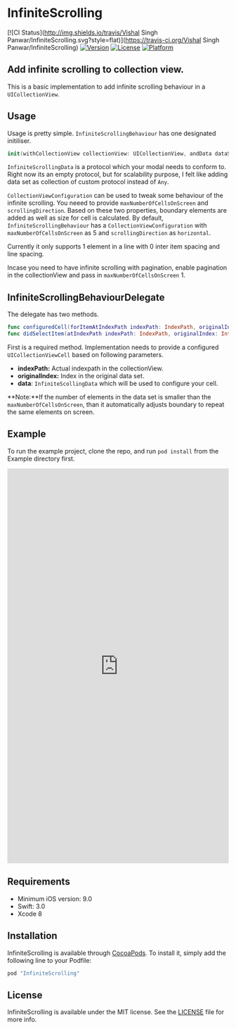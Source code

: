 # InfiniteScrolling

[![CI Status](http://img.shields.io/travis/Vishal Singh Panwar/InfiniteScrolling.svg?style=flat)](https://travis-ci.org/Vishal Singh Panwar/InfiniteScrolling)
[![Version](https://img.shields.io/cocoapods/v/InfiniteScrolling.svg?style=flat)](http://cocoapods.org/pods/InfiniteScrolling)
[![License](https://img.shields.io/cocoapods/l/InfiniteScrolling.svg?style=flat)](http://cocoapods.org/pods/InfiniteScrolling)
[![Platform](https://img.shields.io/cocoapods/p/InfiniteScrolling.svg?style=flat)](http://cocoapods.org/pods/InfiniteScrolling)


## Add infinite scrolling to collection view.

This is a basic implementation to add infinite scrolling behaviour in a `UICollectionView`.

## Usage
Usage is pretty simple. `InfiniteScrollingBehaviour` has one designated initiliser.

```swift
init(withCollectionView collectionView: UICollectionView, andData dataSet: [InfiniteScollingData], delegate: InfiniteScrollingBehaviourDelegate, configuration: CollectionViewConfiguration = .default)
```

`InfiniteScrollingData` is a protocol which your modal needs to conform to. Right now its an empty protocol, but for scalability purpose, I felt like adding data set as collection of custom protocol instead of `Any`.

`CollectionViewConfiguration` can be used to tweak some behaviour of the infinite scrolling.
You neeed to provide `maxNumberOfCellsOnScreen` and `scrollingDirection`. Based on these two properties, boundary elements are added as well as size for cell is calculated.
By default, `InfiniteScrollingBehaviour` has a `CollectionViewConfiguration` with `maxNumberOfCellsOnScreen` as 5 and `scrollingDirection` as `horizontal`.

Currently it only supports 1 element in a line with 0 inter item spacing and line spacing.

Incase you need to have infinite scrolling with pagination, enable pagination in the collectionView and pass in `maxNumberOfCellsOnScreen` 1.

## InfiniteScrollingBehaviourDelegate
The delegate has two methods.

```swift
func configuredCell(forItemAtIndexPath indexPath: IndexPath, originalIndex: Int, andData data: InfiniteScollingData, forInfiniteScrollingBehaviour behaviour: InfiniteScrollingBehaviour) -> UICollectionViewCell
func didSelectItem(atIndexPath indexPath: IndexPath, originalIndex: Int, andData data: InfiniteScollingData, inInfiniteScrollingBehaviour behaviour: InfiniteScrollingBehaviour) -> Void
```
First is a required method. Implementation needs to provide a configured `UICollectionViewCell` based on following parameters.
- **indexPath:** Actual indexpath in the collectionView.
- **originalIndex:** Index in the original data set.
- **data**: `InfiniteScollingData` which will be used to configure your cell.


**Note:**If the number of elements in the data set is smaller than the `maxNumberOfCellsOnScreen`, than it automatically adjusts boundary to repeat the same elements on screen.


## Example

To run the example project, clone the repo, and run `pod install` from the Example directory first.

<div style='position:relative;padding-bottom:178%'><iframe src='https://gfycat.com/ifr/PointedPaltryHusky' frameborder='0' scrolling='no' width='100%' height='100%' style='position:absolute;top:0;left:0;' allowfullscreen></iframe></div>

## Requirements

- Minimum iOS version: 9.0
- Swift: 3.0
- Xcode 8

## Installation

InfiniteScrolling is available through [CocoaPods](http://cocoapods.org). To install
it, simply add the following line to your Podfile:

```ruby
pod "InfiniteScrolling"
```


## License

InfiniteScrolling is available under the MIT license. See the [LICENSE](LICENSE) file for more info.
